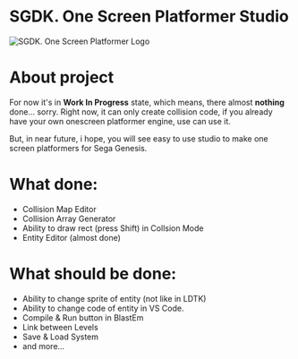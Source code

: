 # SGDK. One Screen Platformer Studio

![SGDK. One Screen Platformer Logo](https://github.com/bolon667/SGDK_OneScreenPlatformerStudio/blob/main/readMe/readMe_logo_v2.png)

# About project

For now it's in **Work In Progress** state, which means, there almost **nothing** done... sorry. Right now, it can only create collision code, if you already have your own onescreen platformer engine, use can use it.

But, in near future, i hope, you will see easy to use studio to make one screen platformers for Sega Genesis.

# What done:

- Collision Map Editor
- Collision Array Generator
- Ability to draw rect (press Shift) in Collsion Mode
- Entity Editor (almost done)

# What should be done:

- Ability to change sprite of entity (not like in LDTK)
- Ability to change code of entity in VS Code.
- Compile & Run button in BlastEm
- Link between Levels
- Save & Load System
- and more...
